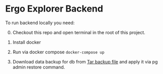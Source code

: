 # Ergo Explorer Backend

To run backend locally you need:

0. Checkout this repo and open terminal in the root of this project.

1. Install docker

2. Run via docker compose `docker-compose up`

3. Download data backup for db from [Tar backup file](https://drive.google.com/open?id=1XnNZ7vvV4SNfQYURiAzQaFi6Rrid9oD6) and apply it via pg admin restore command.

